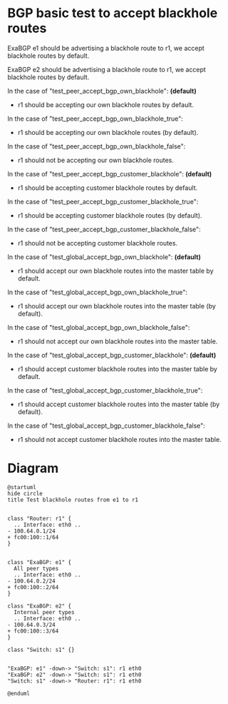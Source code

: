 # BGP basic test to accept blackhole routes

ExaBGP e1 should be advertising a blackhole route to r1, we accept blackhole routes by default.

ExaBGP e2 should be advertising a blackhole route to r1, we accept blackhole routes by default.


In the case of "test_peer_accept_bgp_own_blackhole": **(default)**
  - r1 should be accepting our own blackhole routes by default.

In the case of "test_peer_accept_bgp_own_blackhole_true":
  - r1 should be accepting our own blackhole routes (by default).

In the case of "test_peer_accept_bgp_own_blackhole_false":
  - r1 should not be accepting our own blackhole routes.

In the case of "test_peer_accept_bgp_customer_blackhole": **(default)**
  - r1 should be accepting customer blackhole routes by default.

In the case of "test_peer_accept_bgp_customer_blackhole_true":
  - r1 should be accepting customer blackhole routes (by default).

In the case of "test_peer_accept_bgp_customer_blackhole_false":
  - r1 should not be accepting customer blackhole routes.


In the case of "test_global_accept_bgp_own_blackhole": **(default)**
  - r1 should accept our own blackhole routes into the master table by default.

In the case of "test_global_accept_bgp_own_blackhole_true":
  - r1 should accept our own blackhole routes into the master table (by default).

In the case of "test_global_accept_bgp_own_blackhole_false":
  - r1 should not accept our own blackhole routes into the master table.

In the case of "test_global_accept_bgp_customer_blackhole": **(default)**
  - r1 should accept customer blackhole routes into the master table by default.

In the case of "test_global_accept_bgp_customer_blackhole_true":
  - r1 should accept customer blackhole routes into the master table (by default).

In the case of "test_global_accept_bgp_customer_blackhole_false":
  - r1 should not accept customer blackhole routes into the master table.


# Diagram

```plantuml
@startuml
hide circle
title Test blackhole routes from e1 to r1


class "Router: r1" {
  .. Interface: eth0 ..
- 100.64.0.1/24
+ fc00:100::1/64
}


class "ExaBGP: e1" {
  All peer types
  .. Interface: eth0 ..
- 100.64.0.2/24
+ fc00:100::2/64
}

class "ExaBGP: e2" {
  Internal peer types
  .. Interface: eth0 ..
- 100.64.0.3/24
+ fc00:100::3/64
}

class "Switch: s1" {}


"ExaBGP: e1" -down-> "Switch: s1": r1 eth0
"ExaBGP: e2" -down-> "Switch: s1": r1 eth0
"Switch: s1" -down-> "Router: r1": r1 eth0

@enduml
```
